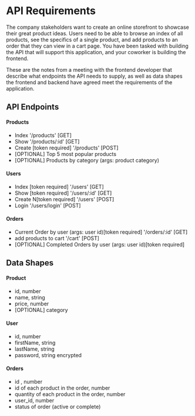 # API Requirements

The company stakeholders want to create an online storefront to showcase their great product ideas. Users need to be able to browse an index of all products, see the specifics of a single product, and add products to an order that they can view in a cart page. You have been tasked with building the API that will support this application, and your coworker is building the frontend.

These are the notes from a meeting with the frontend developer that describe what endpoints the API needs to supply, as well as data shapes the frontend and backend have agreed meet the requirements of the application.

## API Endpoints

#### Products

- Index '/products' [GET]
- Show '/products/:id' [GET]
- Create [token required] '/products' [POST]
- [OPTIONAL] Top 5 most popular products
- [OPTIONAL] Products by category (args: product category)

#### Users

- Index [token required] '/users' [GET]
- Show [token required] '/users/:id' [GET]
- Create N[token required] '/users' [POST]
- Login '/users/login' [POST]

#### Orders

- Current Order by user (args: user id)[token required] '/orders/:id' [GET]
- add products to cart '/cart' [POST]
- [OPTIONAL] Completed Orders by user (args: user id)[token required]

## Data Shapes

#### Product

- id, number
- name, string
- price, number
- [OPTIONAL] category

#### User

- id, number
- firstName, string
- lastName, string
- password, string encrypted

#### Orders

- id , number
- id of each product in the order, number
- quantity of each product in the order, number
- user_id, number
- status of order (active or complete)
